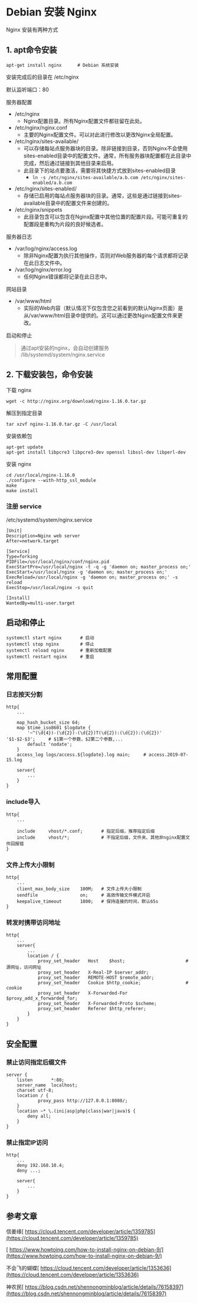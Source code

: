 

# Debian 安装 Nginx
Nginx 安装有两种方式

## 1. apt命令安装

`apt-get install nginx      # Debian 系统安装`

安装完成后的目录在 /etc/nginx

默认监听端口：80

服务器配置
+ /etc/nginx
    + Nginx配置目录。所有Nginx配置文件都驻留在此处。
+ /etc/nginx/nginx.conf
    + 主要的Nginx配置文件。可以对此进行修改以更改Nginx全局配置。
+ /etc/nginx/sites-available/
    + 可以存储每站点服务器块的目录。除非链接到目录，否则Nginx不会使用sites-enabled目录中的配置文件。通常，所有服务器块配置都在此目录中完成，然后通过链接到其他目录来启用。
    + 此目录下的站点要激活，需要将其快捷方式放到sites-enabled目录
        + `ln -s /etc/nginx/sites-available/a.b.com /etc/nginx/sites-enabled/a.b.com`
+ /etc/nginx/sites-enabled/
    + 存储已启用的每站点服务器块的目录。通常，这些是通过链接到sites-available目录中的配置文件来创建的。
+ /etc/nginx/snippets
    + 此目录包含可以包含在Nginx配置中其他位置的配置片段。可能可重复的配置段是重构为片段的良好候选者。

服务器日志
+ /var/log/nginx/access.log
    + 除非Nginx配置为执行其他操作，否则对Web服务器的每个请求都将记录在此日志文件中。
+ /var/log/nginx/error.log
    + 任何Nginx错误都将记录在此日志中。

网站目录
+ /var/www/html
    + 实际的Web内容（默认情况下仅包含您之前看到的默认Nginx页面）是从/var/www/html目录中提供的。这可以通过更改Nginx配置文件来更改。

启动和停止
> 通过apt安装的nginx，会自动创建服务 /lib/systemd/system/nginx.service


## 2. 下载安装包，命令安装

下载 nginx

`wget -c http://nginx.org/download/nginx-1.16.0.tar.gz`

解压到指定目录

`tar xzvf nginx-1.16.0.tar.gz -C /usr/local`

安装依赖包
```
apt-get update
apt-get install libpcre3 libpcre3-dev openssl libssl-dev libperl-dev
```
安装 nginx
```
cd /usr/local/nginx-1.16.0
./configure --with-http_ssl_module
make
make install
```

### 注册 service

/etc/systemd/system/nginx.service
```
[Unit]
Description=Nginx web server
After=network.target

[Service]
Type=forking
PIDFile=/usr/local/nginx/conf/nginx.pid
ExecStartPre=/usr/local/nginx -t -q -g 'daemon on; master_process on;'
ExecStart=/usr/local/nginx -g 'daemon on; master_process on;'
ExecReload=/usr/local/nginx -g 'daemon on; master_process on;' -s reload
ExecStop=/usr/local/nginx -s quit

[Install]
WantedBy=multi-user.target
```


## 启动和停止
```
systemctl start nginx       # 启动
systemctl stop nginx        # 停止
systemctl reload nginx      # 重新加载配置
systemctl restart nginx     # 重启
```

## 常用配置
### 日志按天分割
```
http{
    ...
    
    map_hash_bucket_size 64;
    map $time_iso8601 $logdate {
        '~^(\d{4})-(\d{2})-(\d{2})T(\d{2}):(\d{2}):(\d{2})' '$1-$2-$3';     # $1第一个参数，$2第二个参数,...
        default 'nodate'; 
    }
    access_log logs/access.${logdate}.log main;     # access.2019-07-15.log
    
    server{
        ...
    }
}
```
### include导入
```
http{
    ...
    
    include     vhost/*.conf;       # 指定后缀，推荐指定后缀
    include     vhost/*;            # 不指定后缀，文件夹、其他非nginx配置文件回报错
}
```
### 文件上传大小限制
```
http{
    ...
    client_max_body_size    100M;   # 文件上传大小限制
    sendfile                on;     # 高效传输文件模式开启
    keepalive_timeout       1800;   # 保持连接的时间，默认65s
}
```
### 转发时携带访问地址
```
http{
    ...
    server{
        ...
        location / {
            proxy_set_header   Host    $host;                       # 源网址，访问网址
            proxy_set_header   X-Real-IP $server_addr;
            proxy_set_header   REMOTE-HOST $remote_addr;
            proxy_set_header   Cookie $http_cookie;                 # cookie
            proxy_set_header   X-Forwarded-For $proxy_add_x_forwarded_for;
            proxy_set_header   X-Forwarded-Proto $scheme;
            proxy_set_header   Referer $http_referer;
        }
    }
}
```


## 安全配置
### 禁止访问指定后缀文件
```
server {
    listen       *:80;
    server_name  localhost;
    charset utf-8;
    location / {
            proxy_pass http://127.0.0.1:8080/;
    }
    location ~* \.(ini|asp|php|class|war|java)$ {
        deny all;
    }
}
```
### 禁止指定IP访问
```
http{
    ...
    deny 192.168.10.4;
    deny ...;
    
    server{
        ...
    }
}
```



## 参考文章
信姜缘[ https://cloud.tencent.com/developer/article/1359785](https://cloud.tencent.com/developer/article/1359785)

[ https://www.howtoing.com/how-to-install-nginx-on-debian-9/](https://www.howtoing.com/how-to-install-nginx-on-debian-9/)

不会飞的蝴蝶[ https://cloud.tencent.com/developer/article/1353636](https://cloud.tencent.com/developer/article/1353636)

神农民[ https://blog.csdn.net/shennongminblog/article/details/76158397](https://blog.csdn.net/shennongminblog/article/details/76158397)
